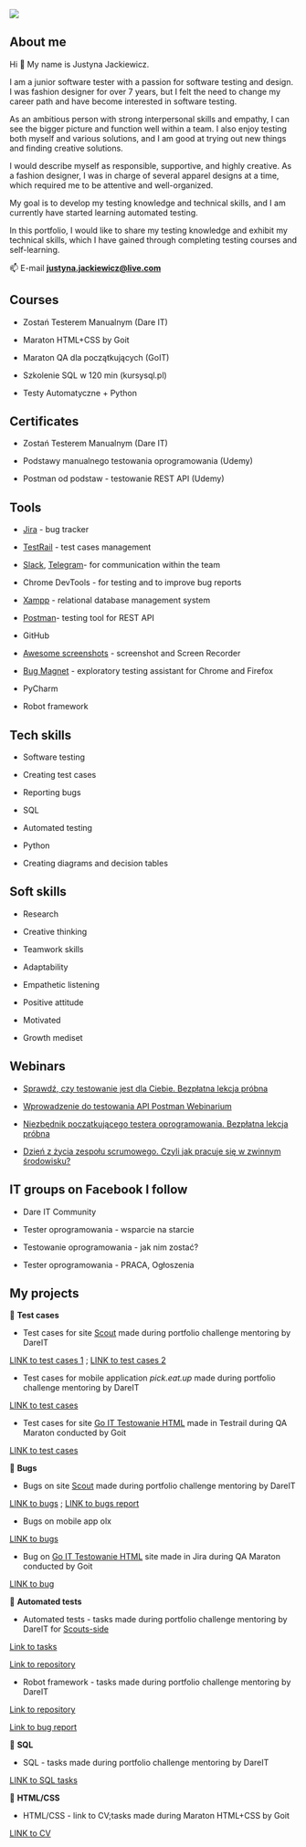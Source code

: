 ![](https://raw.githubusercontent.com/JustynaJac/portfolio/20a567ce60eda7d6473bcf0998ddfa6a4439299f/screens/Baner%20portfolio%20ziele%C5%84.jpg)

## About me
Hi :wave: My name is Justyna Jackiewicz.

I am a junior software tester with a passion for software testing and design. I was fashion designer for over 7 years, but I felt the need to change my career path and have become interested in software testing.

As an ambitious person with strong interpersonal skills and empathy, I can see the bigger picture and function well within a team. I also enjoy testing both myself and various solutions, and I am good at trying out new things and finding creative solutions.

I would describe myself as responsible, supportive, and highly creative. As a fashion designer, I was in charge of several apparel designs at a time, which required me to be attentive and well-organized.

My goal is to develop my testing knowledge and technical skills, and I am currently have started learning automated testing.

In this portfolio, I would like to share my testing knowledge and exhibit my technical skills, which I have gained through completing testing courses and self-learning.

📫 E-mail **justyna.jackiewicz@live.com**

## Courses
* Zostań Testerem Manualnym (Dare IT)

* Maraton HTML+CSS by Goit

* Maraton QA dla początkujących (GoIT)

* Szkolenie SQL w 120 min (kursysql.pl)
  
* Testy Automatyczne + Python

## Certificates

* Zostań Testerem Manualnym (Dare IT)

* Podstawy manualnego testowania oprogramowania (Udemy)

* Postman od podstaw - testowanie REST API (Udemy)


## Tools
* [Jira](https://www.atlassian.com/software/jira0) - bug tracker

* [TestRail]( https://www.gurock.com/testrail/) - test cases management

* [Slack]( https://slack.com/), [Telegram](https://web.telegram.org/k)- for communication within the team

* Chrome DevTools - for testing and to improve bug reports

* [Xampp](https://www.apachefriends.org/pl/index.html) - relational database management system

* [Postman](https://www.postman.com/)- testing tool for REST API

* GitHub

* [Awesome screenshots](https://www.techsmith.com/jing-tool.html) - screenshot and Screen Recorder

* [Bug Magnet](https://chrome.google.com/webstore/detail/bug-magnet/efhedldbjahpgjcneebmbolkalbhckfi?hl=pl) - exploratory testing assistant for Chrome and Firefox

* PyCharm

* Robot framework

## Tech skills
* Software testing

* Creating test cases

* Reporting bugs

* SQL
  
* Automated testing

* Python

* Creating diagrams and decision tables

## Soft skills
* Research

* Creative thinking

* Teamwork skills

* Adaptability

* Empathetic listening

* Positive attitude

* Motivated

* Growth mediset

## Webinars
* [Sprawdź, czy testowanie jest dla Ciebie. Bezpłatna lekcja próbna](https://www.youtube.com/watch?v=i0odfiW_VAo&t=1544s)

* [Wprowadzenie do testowania API Postman Webinarium](https://www.youtube.com/watch?v=9qAZaI-p4Gks)

* [Niezbędnik początkującego testera oprogramowania. Bezpłatna lekcja próbna](https://www.youtube.com/watch?v=bJ1t3tgpLZc&t=1899s)

* [Dzień z życia zespołu scrumowego. Czyli jak pracuje się w zwinnym środowisku?](https://www.youtube.com/watch?v=nTEtrlprl4g)


## IT groups on Facebook I follow
* Dare IT Community

* Tester oprogramowania - wsparcie na starcie

* Testowanie oprogramowania - jak nim zostać?

* Tester oprogramowania - PRACA, Ogłoszenia

## My projects
:white_square_button: **Test cases**
* Test cases for site [Scout](https://scouts-test.futbolkolektyw.pl/pl) made during portfolio challenge mentoring by DareIT 

[LINK to test cases 1](https://docs.google.com/spreadsheets/d/1GCCXNPcKsoPUBCMYPSMUOpLdvg_PyNnJ/edit#gid=839583224) ;
[LINK to test cases 2](https://docs.google.com/spreadsheets/d/1AAmcIa7zSUd9py2PaPOrjbgemBezKZJ3/edit?usp=share_link&ouid=103264474520704327668&rtpof=true&sd=true)

* Test cases for mobile application *pick.eat.up* made during portfolio challenge mentoring by DareIT 

[LINK to test cases](https://docs.google.com/spreadsheets/d/1y0K49Haq27BUf7IkJgaE6jj7aj6kVhOM/edit?usp=share_link&ouid=103264474520704327668&rtpof=true&sd=true)

* Test cases for site [Go IT Testowanie HTML](https://qa-autocheck-test.netlify.app/?token=d5fcc3783ba50fcac78b5a5ea8e4d69f6fe51ed8368bc618a58a846ad8b03a63&block=nop678917&ssid=63e4bd4ec5fccd82dcd3b1d3&cookie_id=46587ab986cf434f9b21f8cf54b740e7&block_id=63d12d382efdb72f32ad1edd&leeloo_account_id=63e4bd4ec5fccd7ad4d3b1ce) made in Testrail during QA Maraton conducted by Goit

[LINK to test cases](https://docs.google.com/document/d/1p3n-Mu-IxKCA5cd9Qee9PJ2TWWJLWR3fc_CmEBVsKD4/edit?usp=share_link)

:white_square_button: **Bugs**
* Bugs on site [Scout](https://scouts-test.futbolkolektyw.pl/pl) made during portfolio challenge mentoring by DareIT  

[LINK to bugs](https://docs.google.com/spreadsheets/d/1uu-Nfliq6UwBACkz586v2ltJNb2WSb_q/edit?usp=share_link&ouid=103264474520704327668&rtpof=true&sd=true) ; [LINK to bugs report ](https://docs.google.com/spreadsheets/d/15diIoCJH5uVvKA3STjQALmZZoe-7LPNg1GsM2xaEkdw/edit?usp=share_link)

* Bugs on mobile app olx 

[LINK to bugs](https://docs.google.com/spreadsheets/d/1F3OltshEVVxs_bxf95M7vX97dPAOfj84/edit#gid=418525387)

* Bug on [Go IT Testowanie HTML](https://qa-autocheck-test.netlify.app/?token=d5fcc3783ba50fcac78b5a5ea8e4d69f6fe51ed8368bc618a58a846ad8b03a63&block=nop678917&ssid=63e4bd4ec5fccd82dcd3b1d3&cookie_id=46587ab986cf434f9b21f8cf54b740e7&block_id=63d12d382efdb72f32ad1edd&leeloo_account_id=63e4bd4ec5fccd7ad4d3b1ce) site made in Jira during QA Maraton conducted by Goit 

[LINK to bug](https://justboat.atlassian.net/jira/software/projects/GOIT/boards/2)

:white_square_button: **Automated tests**
* Automated tests - tasks made during portfolio challenge mentoring by DareIT for [Scouts-side](https://scouts-test.futbolkolektyw.pl/en/login?redirected=true)
  
[Link to tasks](https://drive.google.com/drive/folders/1WIPPOjHHXA0GYEZqHe42WV6CEb4Lzg5A)

[Link to repository](https://github.com/JustynaJac/challenge_portfolio_automatyzacja_justyna/tree/main/pages)

* Robot framework - tasks made during portfolio challenge mentoring by DareIT

[Link to repository](https://github.com/JustynaJac/challenge_portfolio_robotframework)

[Link to bug report](https://docs.google.com/document/d/1LW4kRAuhuM7b5l5VOYgGKjpQa5ktohEgNtEOkG-Quwc)

:white_square_button: **SQL**
* SQL - tasks made during portfolio challenge mentoring by DareIT 

[LINK to SQL tasks](https://docs.google.com/document/d/12xZZkjc8H5H3HmJNywY6TZvNIBp-W897xHJowaqo9Hk/edit?usp=share_link)

:white_square_button: **HTML/CSS**
* HTML/CSS - link to CV;tasks made during Maraton HTML+CSS by Goit

[LINK to CV](https://incomparable-begonia-522852.netlify.app)

